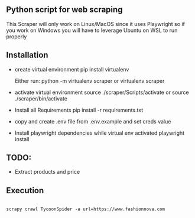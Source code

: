 ## Python script for web scraping
This Scraper will only work on Linux/MacOS since it uses Playwright so if you work on Windows you will have to leverage Ubuntu on WSL to run properly

## Installation

- create virtual environment
    pip install virtualenv

    Either run:
    python -m virtualenv scraper
    or
    virtualenv scraper

- activate virtual environment
    source ./scraper/Scripts/activate
    or
    source ./scraper/bin/activate

- Install all Requirements
pip install -r requirements.txt

- copy and create .env file from .env.example and set creds value

- Install playwright dependencies while virtual env activated
playwright install


## TODO:
- Extract products and price


## Execution
```

scrapy crawl TycoonSpider -a url=https://www.fashionnova.com

```

